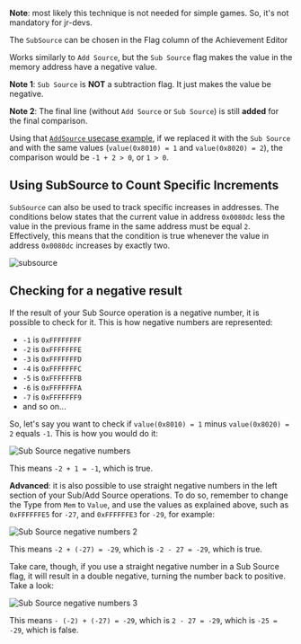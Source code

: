 **Note**: most likely this technique is not needed for simple games. So, it's not mandatory for jr-devs.

The `SubSource` can be chosen in the Flag column of the Achievement Editor

Works similarly to `Add Source`, but the `Sub Source` flag makes the value in the memory address have a negative value.

**Note 1**: `Sub Source` is **NOT** a subtraction flag. It just makes the value be negative.

**Note 2**: The final line (without `Add Source` or `Sub Source`) is still **added** for the final comparison. 

Using that [`AddSource` usecase example](AddSource-Flag), if we replaced it with the `Sub Source` and with the same values (`value(0x8010) = 1` and `value(0x8020) = 2`), the comparison would be `-1 + 2 > 0`, or `1 > 0`.

## Using SubSource to Count Specific Increments

`SubSource` can also be used to track specific increases in addresses. The conditions below states that the current value in address `0x0080dc` less the value in the previous frame in the same address must be equal `2`. Effectively, this means that the condition is true whenever the value in address `0x0080dc` increases by exactly two.

![subsource](https://user-images.githubusercontent.com/8508804/52924824-29c6da00-330d-11e9-9bf5-8fdcd71aaf9e.png)


## Checking for a negative result

If the result of your Sub Source operation is a negative number, it is possible to check for it. This is how negative numbers are represented:

- `-1` is `0xFFFFFFFF`
- `-2` is `0xFFFFFFFE`
- `-3` is `0xFFFFFFFD`
- `-4` is `0xFFFFFFFC`
- `-5` is `0xFFFFFFFB`
- `-6` is `0xFFFFFFFA`
- `-7` is `0xFFFFFFF9`
- and so on...

So, let's say you want to check if `value(0x8010) = 1` minus `value(0x8020) = 2` equals `-1`. This is how you would do it:

![Sub Source negative numbers](https://i.imgur.com/MbRcoIN.png)

This means `-2 + 1 = -1`, which is true.

**Advanced**: it is also possible to use straight negative numbers in the left section of your Sub/Add Source operations. To do so, remember to change the Type from `Mem` to `Value`, and use the values as explained above, such as `0xFFFFFFE5` for `-27`, and `0xFFFFFFE3` for `-29`, for example:

![Sub Source negative numbers 2](https://i.imgur.com/JKOnNal.png)

This means `-2 + (-27) = -29`, which is `-2 - 27 = -29`, which is true.

Take care, though, if you use a straight negative number in a Sub Source flag, it will result in a double negative, turning the number back to positive. Take a look:

![Sub Source negative numbers 3](https://i.imgur.com/KFjS0c7.png)

This means `- (-2) + (-27) = -29`, which is `2 - 27 = -29`, which is `-25 = -29`, which is false.
